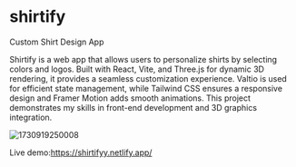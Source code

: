 # shirtify
Custom Shirt Design App


Shirtify is a web app that allows users to personalize shirts by selecting colors and logos. Built with React, Vite, and Three.js for dynamic 3D rendering, it provides a seamless customization experience. Valtio is used for efficient state management, while Tailwind CSS ensures a responsive design and Framer Motion adds smooth animations. This project demonstrates my skills in front-end development and 3D graphics integration.






![1730919250008](https://github.com/user-attachments/assets/4ca2fa84-859d-4634-af55-68902ae16a12)






Live demo:https://shirtifyy.netlify.app/
